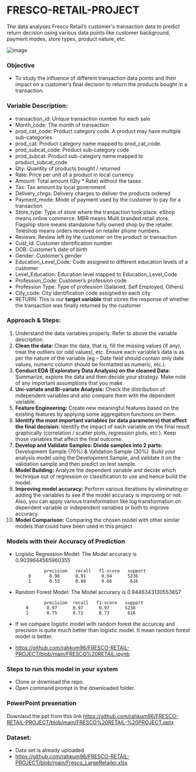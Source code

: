 # FRESCO-RETAIL-PROJECT
The data analyses Fresco Retail’s customer's transaction data to predict return decision using  various data points like customer background, payment modes, store types, product nature, etc.

![image](https://user-images.githubusercontent.com/86415241/135744129-b614a97f-fbbf-4d41-8e16-4dd17e1d1851.png)


### Objective
- To study the influence of different transaction data points and their impact on a customer’s final decision to return the 
  products bought in a transaction.
  
### Variable Description:
- transaction_id: Unique transaction number for each sale
- Month_code: The month of transaction 
- prod_cat_code: Product category code. A product may have multiple sub-categories
- prod_cat: Product category name mapped to prod_cat_code. 
- prod_subcat_code: Product sub-category code
- prod_subcat: Product sub-category name mapped to product_subcat_code
- Qty: Quantity of products bought / returned
- Rate: Price per unit of a product in local currency 
- Amount: Total amount (Qty * Rate) without the taxes
- Tax: Tax amount by local government
- Delivery_chrgs: Delivery charges to deliver the products ordered
- Payment_mode: Mode of payment used by the customer to pay for a transaction 
- Store_type: Type of store where the transaction took place. eShop means online commerce. MBR means Multi 
  branded retail store. Flagship store means standalone fully owned shop by the retailer. Teleshop means orders 
  received on retailer phone numbers. 
- Reviews: Review left by the customer on the product or transaction
- Cust_id: Customer identification number
- DOB: Customer’s date of birth 
- Gender: Customer’s gender
- Education_Level_Code: Code assigned to different education levels of a customer 
- Level_Education: Education level mapped to Education_Level_Code
- Profession_Code: Customer’s profession code
- Profession Type: Type of profession (Salaried, Self Employed, Others) 
- City_code: City identification code assigned to each city 
- RETURN: This is our **target variable** that stores the response of whether the transaction was finally returned by the 
  customer

### Approach & Steps:
1. Understand the data variables properly. Refer to above the variable description. 
2. **Clean the data:** Clean the data, that is, fill the missing values (if any), treat the outliers (or odd values), 
etc. Ensure each variable’s data is as per the nature of the variable (eg – Date field should contain only 
date values, numeric column should be formatted as numeric, etc.). 
3. **Conduct EDA (Exploratory Data Analysis) on the cleaned Data:** Summarize, explore the data and then 
decide your strategy. Make note of any important assumptions that you make.
4. **Uni-variate and Bi-variate Analysis:** Check the distribution of independent variables and also compare 
them with the dependent variable. 
5. **Feature Engineering:** Create new meaningful features based on the existing features by applying some 
aggregation functions on them. 
6. **Identify the most important variables (or data parameters) that affect the final decision:** Identify the
impact of each variable on the final result graphically (correlation / scatter plots, regression plots, etc.). 
Keep those variables that affect the final outcome. 
7. **Develop and Validate Samples: Divide samples into 2 parts:** Development Sample (70%) & Validation
Sample (30%). Build your analysis model using the Development Sample, and validate it on the 
validation sample and then predict on test sample.
8. **Model Building:** Analyze the dependent variable and decide which technique out of regression or 
classification to use and hence build the model.
9. **Improving model accuracy:** Perform various iterations by eliminating or adding the variables to see if 
the model accuracy is improving or not. Also, you can apply various transformation like log 
transformation on dependent variable or independent variables or both to improve accuracy. 
10. **Model Comparison:** Comparing the chosen model with other similar models that could have been 
used in this project


### Models with their Accuracy of Prediction
- Logistic Regression Model: 
The Model accuracy is 0.9039644565960355
              
                 precision   recall   f1-score   support
           0       0.98      0.91      0.94      5236
           1       0.53      0.88      0.66       616
 
 - Random Forest Model:
 The Model accuracy is 0.9446343130553657
             
                  precision  recall   f1-score   support
           0       0.97      0.97      0.97      5236
           1       0.75      0.72      0.73       616

- If we compare logistic model with random forest the accurcay and precision is quite much better than logistic model. It mean random forest model is better.
- https://github.com/rahkum96/FRESCO-RETAIL-PROJECT/blob/main/FRESCO%20RETAIL.ipynb

### Steps to run this model in your system
- Clone or download the repo.
- Open command prompt in the downloaded folder.

### PowerPoint presenation
Downlaod the ppt from this link
https://github.com/rahkum96/FRESCO-RETAIL-PROJECT/blob/main/FRESCO%20RETAIL-%20PROJECT.pptx



### Dataset:
- Data set is already uploaded
- https://github.com/rahkum96/FRESCO-RETAIL-PROJECT/blob/main/Fresco_LargeRetailer.xlsx














